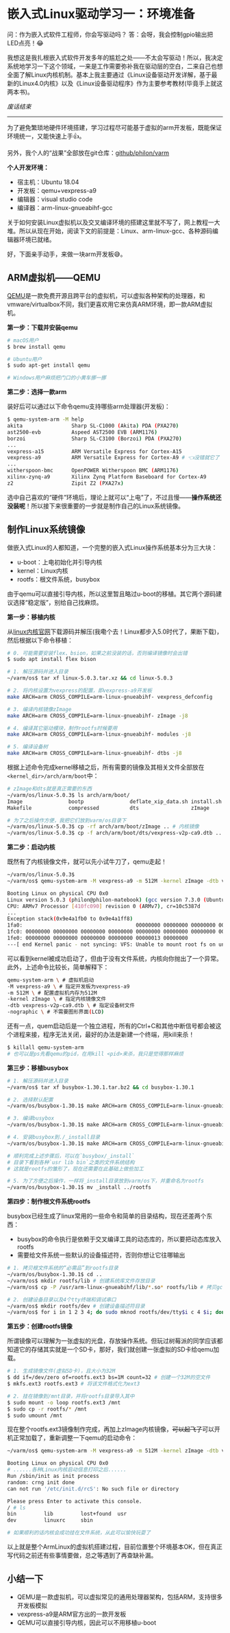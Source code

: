 # 嵌入式Linux驱动学习一：环境准备

问：作为嵌入式软件工程师，你会写驱动吗？
答：会呀，我会控制gpio输出把LED点亮！😂

我想这是我扎根嵌入式软件开发多年的尴尬之处——不太会写驱动！所以，我决定系统地学习一下这个领域，一来是工作需要弥补我在驱动层的空白，二来自己也想全面了解Linux内核机制。基本上我主要通过《Linux设备驱动开发详解，基于最新的Linux4.0内核》以及《Linux设备驱动程序》作为主要参考教材(毕竟手上就这两本书)。

*废话结束*
***

为了避免繁琐地硬件环境搭建，学习过程尽可能基于虚拟的arm开发板，既能保证环境统一，又能快速上手👍。

另外，我个人的“战果”全部放在git仓库：[github/philon/varm](https://github.com/philon/varm)

**个人开发环境：**

- 宿主机：Ubuntu 18.04
- 开发板：qemu+vexpress-a9
- 编辑器：visual studio code
- 编译器：arm-linux-gnueabihf-gcc

关于如何安装Linux虚拟机以及交叉编译环境的搭建这里就不写了，网上教程一大堆。所以从现在开始，阅读下文的前提是：Linux、arm-linux-gcc、各种源码编辑器环境已就绪。

好，下面亲手动手，来做一块arm开发板😅。

## ARM虚拟机——QEMU

[QEMU](https://www.qemu.org)是一款免费开源且跨平台的虚拟机，可以虚拟各种架构的处理器，和vmware/virtualbox不同，我们更喜欢用它来仿真ARM环境，即一款ARM虚拟机。

**第一步：下载并安装qemu**

```sh
# macOS用户
$ brew install qemu

# Ubuntu用户
$ sudo apt-get install qemu

# Windows用户麻烦把门口的小黄车挪一挪
```

**第二步：选择一款arm**

装好后可以通过以下命令qemu支持哪些arm处理器(开发板)：
```sh
$ qemu-system-arm -M help
akita                Sharp SL-C1000 (Akita) PDA (PXA270)
ast2500-evb          Aspeed AST2500 EVB (ARM1176)
borzoi               Sharp SL-C3100 (Borzoi) PDA (PXA270)
...
vexpress-a15         ARM Versatile Express for Cortex-A15
vexpress-a9          ARM Versatile Express for Cortex-A9 # 👈没错就它了
...
witherspoon-bmc      OpenPOWER Witherspoon BMC (ARM1176)
xilinx-zynq-a9       Xilinx Zynq Platform Baseboard for Cortex-A9
z2                   Zipit Z2 (PXA27x)
```

选中自己喜欢的“硬件”环境后，理论上就可以“上电”了，不过且慢——**操作系统还没装呢**！所以接下来很重要的一步就是制作自己的Linux系统镜像。

## 制作Linux系统镜像

做嵌入式Linux的人都知道，一个完整的嵌入式Linux操作系统基本分为三大块：
- u-boot：上电初始化并引导内核
- kernel：Linux内核
- rootfs：根文件系统，busybox

由于qemu可以直接引导内核，所以这里暂且略过u-boot的移植。其它两个源码建议选择“稳定版”，别给自己找麻烦。

**第一步：移植内核**

从[linux内核官网](https://www.kernel.org)下载源码并解压(我嘞个去！Linux都步入5.0时代了，果断下载)，然后根据以下命令移植：

```sh
# 0. 可能需要安装flex、bsion，如果之前没装的话，否则编译镜像时会出错
$ sudo apt install flex bison

# 1. 解压源码并进入目录
~/varm/os$ tar xf linux-5.0.3.tar.xz && cd linux-5.0.3

# 2. 将内核设置为vexpress的配置，即vexpress-a9开发板
make ARCH=arm CROSS_COMPILE=arm-linux-gnueabihf- vexpress_defconfig

# 3. 编译内核镜像zImage
make ARCH=arm CROSS_COMPILE=arm-linux-gnueabihf- zImage -j8

# 4. 编译其它驱动模块，制作rootfs时候要用
make ARCH=arm CROSS_COMPILE=arm-linux-gnueabihf- modules -j8

# 5. 编译设备树
make ARCH=arm CROSS_COMPILE=arm-linux-gnueabihf- dtbs -j8
```

根据上述命令完成kernel移植之后，所有需要的镜像及其相关文件全部放在`<kernel_dir>/arch/arm/boot`中：
```sh
# zImage和dts就是真正需要的东西
~/varm/os/linux-5.0.3$ ls arch/arm/boot/
Image               bootp               deflate_xip_data.sh install.sh
Makefile            compressed          dts                 zImage

# 为了之后操作方便，我把它们放到varm/os目录下
~/varm/os/linux-5.0.3$ cp -rf arch/arm/boot/zImage .. # 内核镜像
~/varm/os/linux-5.0.3$ cp -f arch/arm/boot/dts/vexpress-v2p-ca9.dtb .. # 设备树描述
```

**第二步：启动内核**

既然有了内核镜像文件，就可以先小试牛刀了，qemu走起！

```sh
~/varm/os/linux-5.0.3$
~/varm/os$ qemu-system-arm -M vexpress-a9 -m 512M -kernel zImage -dtb vexpress-v2p-ca9.dtb -nographic

Booting Linux on physical CPU 0x0
Linux version 5.0.3 (philon@philon-matebook) (gcc version 7.3.0 (Ubuntu/Linaro 7.3.0-27ubuntu1~18.04)) #1 SMP Thu Mar 21 20:44:13 CST 2019
CPU: ARMv7 Processor [410fc090] revision 0 (ARMv7), cr=10c5387d
...
Exception stack(0x9e4a1fb0 to 0x9e4a1ff8)
1fa0:                                     00000000 00000000 00000000 00000000
1fc0: 00000000 00000000 00000000 00000000 00000000 00000000 00000000 00000000
1fe0: 00000000 00000000 00000000 00000000 00000013 00000000
---[ end Kernel panic - not syncing: VFS: Unable to mount root fs on unknown-block(0,0) ]---
```

可以看到kernel被成功启动了，但由于没有文件系统，内核向你抛出了一个异常。  
此外，上述命令比较长，简单解释下：
```sh
qemu-system-arm \ # 虚拟机启动
-M vexpress-a9 \ # 指定开发板为vexpress-a9
-m 512M \ # 配置虚拟机内存为512M
-kernel zImage \ # 指定内核镜像文件
-dtb vexpress-v2p-ca9.dtb \ # 指定设备树文件
-nographic \ # 不需要图形界面(LCD)
```

还有一点，quem启动后是一个独立进程，所有的Ctrl+C和其他中断信号都会被这个进程来接，程序无法关闭，最好的办法是新建一个终端，用kill来杀！
```sh
$ killall qemu-system-arm
# 也可以是ps先看qemu的pid，在用kill <pid>来杀，我只是觉得那样麻烦
```

**第三步：移植busybox**

```sh
# 1. 解压源码并进入目录
~/varm/os$ tar xf busybox-1.30.1.tar.bz2 && cd busybox-1.30.1

# 2. 选择默认配置
~/varm/os/busybox-1.30.1$ make ARCH=arm CROSS_COMPILE=arm-linux-gnueabihf- defconfig

# 3. 编译busybox
~/varm/os/busybox-1.30.1$ make ARCH=arm CROSS_COMPILE=arm-linux-gnueabihf- -j8

# 4. 安装busybox到./_install目录
~/varm/os/busybox-1.30.1$ make ARCH=arm CROSS_COMPILE=arm-linux-gnueabihf- install

# 顺利完成上述步骤后，可以在`busybox/_install`
# 目录下看到各种`usr lib bin`之类的文件系统结构
# 这就是rootfs的雏形了，现在还需要在此基础上做些加工

# 5. 为了方便之后操作，一样将_install目录放到varm/os下，并重命名为rootfs
~/varm/os/busybox-1.30.1$ mv _install ../rootfs
```

**第四步：制作根文件系统rootfs**

busybox已经生成了linux常用的一些命令和简单的目录结构，现在还差两个东西：
- busybox的命令执行是依赖于交叉编译工具的动态库的，所以要把动态库放入rootfs
- 需要给文件系统一些默认的设备描述符，否则你想让它往哪输出

```sh
# 1. 拷贝根文件系统的“必需品”到rootfs目录
~/varm/os/busybox-1.30.1$ cd ..
~/varm/os$ mkdir rootfs/lib # 创建系统库文件存放目录
~/varm/os$ cp -P /usr/arm-linux-gnueabihf/lib/*.so* rootfs/lib # 拷贝gcc动态库

# 2. 创建设备目录以及4个tty终端和调试串口
~/varm/os$ mkdir rootfs/dev # 创建设备描述符目录
~/varm/os$ for i in 1 2 3 4; do sudo mknod rootfs/dev/tty$i c 4 $i; done
```

**第五步：创建rootfs镜像**

所谓镜像可以理解为一张虚拟的光盘，存放操作系统。但玩过树莓派的同学应该都知道它的存储其实就是一个SD卡，那好，我们就创建一张虚拟的SD卡给qemu加载。

```sh
# 1. 生成镜像文件(虚拟SD卡)，且大小为32M
$ dd if=/dev/zero of=rootfs.ext3 bs=1M count=32 # 创建一个32M的空文件
$ mkfs.ext3 rootfs.ext3 # 将该文件格式化为ext3

# 2. 挂在镜像到/mnt目录，并将rootfs目录导入其中
$ sudo mount -o loop rootfs.ext3 /mnt
$ sudo cp -r rootfs/* /mnt
$ sudo umount /mnt
```

现在整个rootfs.ext3镜像制作完成，再加上zImage内核镜像，~~可以起飞了~~可以开机正常加载了，重新调整一下qemu的启动命令：
```sh
~/varm/os$ qemu-system-arm -M vexpress-a9 -m 512M -kernel zImage -dtb vexpress-v2p-ca9.dtb -sd rootfs.ext3 -nographic -append "root=/dev/mmcblk0 console=ttyAMA0"

Booting Linux on physical CPU 0x0
# ......各种Linux内核启动信息打印之后......
Run /sbin/init as init process
random: crng init done
can not run '/etc/init.d/rcS': No such file or directory

Please press Enter to activate this console. 
/ # ls
bin         lib         lost+found  usr
dev         linuxrc     sbin

# 如果顺利的话内核会成功挂在文件系统，从此可以愉快玩耍了
```

以上就是整个ArmLinux的虚拟机搭建过程，目前位置整个环境基本OK，但在真正写代码之前还有些事情要做，总之等遇到了再查缺补漏。

## 小结一下

- QEMU是一款虚拟机，可以虚拟常见的通用处理器架构，包括ARM，支持很多开发板模拟
- vexpress-a9是ARM官方出的一款开发板
- QEMU可以直接引导内核，因此可以不用移植u-boot